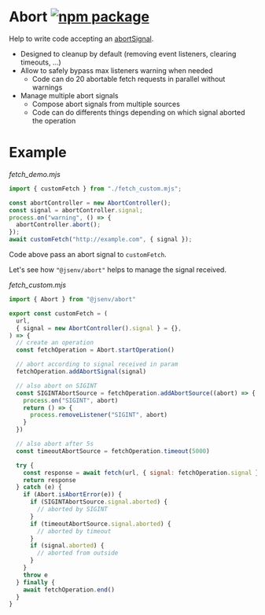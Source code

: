# Abort [![npm package](https://img.shields.io/npm/v/@jsenv/abort.svg?logo=npm&label=package)](https://www.npmjs.com/package/@jsenv/abort)

Help to write code accepting an [abortSignal](https://nodejs.org/api/globals.html#class-abortsignal).

- Designed to cleanup by default (removing event listeners, clearing timeouts, ...)
- Allow to safely bypass max listeners warning when needed
  - Code can do 20 abortable fetch requests in parallel without warnings
- Manage multiple abort signals
  - Compose abort signals from multiple sources
  - Code can do differents things depending on which signal aborted the operation

# Example

_fetch_demo.mjs_

```js
import { customFetch } from "./fetch_custom.mjs";

const abortController = new AbortController();
const signal = abortController.signal;
process.on("warning", () => {
  abortController.abort();
});
await customFetch("http://example.com", { signal });
```

Code above pass an abort signal to `customFetch`.

Let's see how `"@jsenv/abort"` helps to manage the signal received.

_fetch_custom.mjs_

```js
import { Abort } from "@jsenv/abort"

export const customFetch = (
  url,
  { signal = new AbortController().signal } = {},
) => {
  // create an operation
  const fetchOperation = Abort.startOperation()

  // abort according to signal received in param
  fetchOperation.addAbortSignal(signal)

  // also abort on SIGINT
  const SIGINTAbortSource = fetchOperation.addAbortSource((abort) => {
    process.on("SIGINT", abort)
    return () => {
      process.removeListener("SIGINT", abort)
    }
  })

  // also abort after 5s
  const timeoutAbortSource = fetchOperation.timeout(5000)

  try {
    const response = await fetch(url, { signal: fetchOperation.signal })
    return response
  } catch (e) {
    if (Abort.isAbortError(e)) {
      if (SIGINTAbortSource.signal.aborted) {
        // aborted by SIGINT
      }
      if (timeoutAbortSource.signal.aborted) {
        // aborted by timeout
      }
      if (signal.aborted) {
        // aborted from outside
      }
    }
    throw e
  } finally {
    await fetchOperation.end()
  }
}
```

